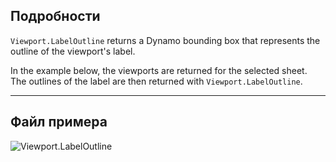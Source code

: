## Подробности
`Viewport.LabelOutline` returns a Dynamo bounding box that represents the outline of the viewport's label.

In the example below, the viewports are returned for the selected sheet. The outlines of the label are then returned with `Viewport.LabelOutline`.
___
## Файл примера

![Viewport.LabelOutline](./Revit.Elements.Viewport.LabelOutline_img.jpg)
